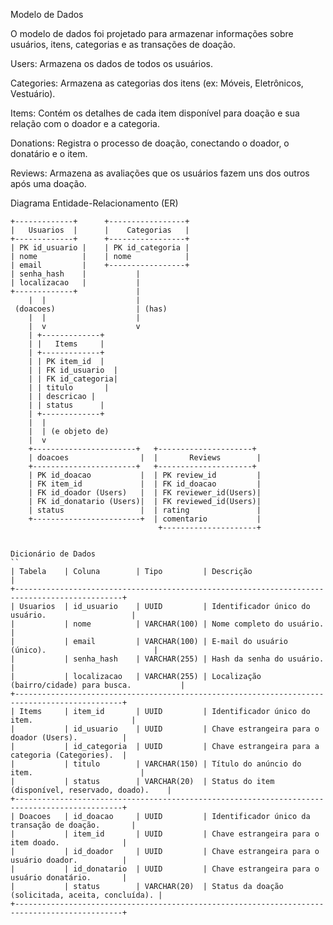 Modelo de Dados 

O modelo de dados foi projetado para armazenar informações sobre usuários, itens, categorias e as transações de doação.

Users: Armazena os dados de todos os usuários.

Categories: Armazena as categorias dos itens (ex: Móveis, Eletrônicos, Vestuário).

Items: Contém os detalhes de cada item disponível para doação e sua relação com o doador e a categoria.

Donations: Registra o processo de doação, conectando o doador, o donatário e o item.

Reviews: Armazena as avaliações que os usuários fazem uns dos outros após uma doação.


Diagrama Entidade-Relacionamento (ER) 

```
+-------------+      +-----------------+
|   Usuarios  |      |    Categorias   |
+-------------+      +-----------------+
| PK id_usuario |    | PK id_categoria |
| nome          |    | nome            |
| email         |    +-----------------+
| senha_hash    |           |
| localizacao   |           |
+-------------+             |
    |  |                    |
 (doacoes)                  | (has)
    |  |                    |
    |  v                    v
    | +-------------+
    | |   Items     |
    | +-------------+
    | | PK item_id  |
    | | FK id_usuario  |
    | | FK id_categoria|
    | | titulo       |
    | | descricao |
    | | status      |
    | +-------------+
    |  |
    |  | (e objeto de)
    |  v
    +-----------------------+   +---------------------+
    | doacoes                |  |       Reviews        |
    +-----------------------+   +---------------------+
    | PK id_doacao           |  | PK review_id         |
    | FK item_id             |  | FK id_doacao         |
    | FK id_doador (Users)   |  | FK reviewer_id(Users)|
    | FK id_donatario (Users)|  | FK reviewed_id(Users)|
    | status                 |  | rating               |    
    +------------------------+  | comentario           |
                                 +---------------------+


Dicionário de Dados 
``
| Tabela    | Coluna        | Tipo         | Descrição                                         |
+----------------------------------------------------------------------------------------------+
| Usuarios  | id_usuario    | UUID         | Identificador único do usuário.                   |
|           | nome          | VARCHAR(100) | Nome completo do usuário.                         |
|           | email         | VARCHAR(100) | E-mail do usuário (único).                        |
|           | senha_hash    | VARCHAR(255) | Hash da senha do usuário.                         |
|           | localizacao   | VARCHAR(255) | Localização (bairro/cidade) para busca.           |
+----------------------------------------------------------------------------------------------+
| Items     | item_id       | UUID         | Identificador único do item.                      |
|           | id_usuario    | UUID         | Chave estrangeira para o doador (Users).          |
|           | id_categoria  | UUID         | Chave estrangeira para a categoria (Categories).  |
|           | titulo        | VARCHAR(150) | Título do anúncio do item.                        |
|           | status        | VARCHAR(20)  | Status do item (disponível, reservado, doado).    |
+----------------------------------------------------------------------------------------------+
| Doacoes   | id_doacao     | UUID         | Identificador único da transação de doação.       |
|           | item_id       | UUID         | Chave estrangeira para o item doado.              |
|           | id_doador     | UUID         | Chave estrangeira para o usuário doador.          |
|           | id_donatario  | UUID         | Chave estrangeira para o usuário donatário.       |
|           | status        | VARCHAR(20)  | Status da doação (solicitada, aceita, concluída). |
+----------------------------------------------------------------------------------------------+
```
